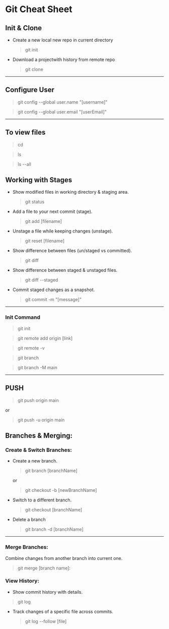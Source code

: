 # Git Cheat Sheet

## Init & Clone

- Create a new local new repo in current directory

  > git init

- Download a projectwith history from remote repo
  > git clone <url>

---

## Configure User

> git config --global user.name "[username]"

> git config --global user.email "[userEmail]"

---

## To view files

> cd

> ls

> ls --all

## Working with Stages

- Show modified files in working directory & staging area.

  > git status

- Add a file to your next commit (stage).

  > git add [filename]

- Unstage a file while keeping changes (unstage).

  > git reset [filename]

- Show difference between files (un/staged vs committed).

  > git diff

- Show difference between staged & unstaged files.

  > git diff --staged

- Commit staged changes as a snapshot.
  > git commit -m "[message]"

---

### Init Command

> git init

> git remote add origin [link]

> git remote -v

> git branch

> git branch -M main

---

## PUSH

> git push origin main

or

> git push -u origin main

## Branches & Merging:

### Create & Switch Branches:

- Create a new branch.

  > git branch [branchName]

  or

  > git checkout -b [newBranchName]

- Switch to a different branch.

  > git checkout [branchName]

- Delete a branch
  > git branch -d [branchName]

---

### Merge Branches:

Combine changes from another branch into current one.

> git merge [branch name]:

### View History:

- Show commit history with details.

> git log

- Track changes of a specific file across commits.
  > git log --follow [file]
